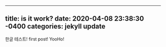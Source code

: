 
---
title: is it work?
date: 2020-04-08 23:38:30 -0400
categories: jekyll update
---
한글 테스트!
first post! YooHo!
